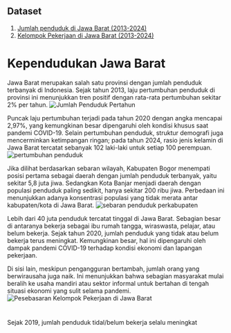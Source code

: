 ## Dataset
1. [Jumlah penduduk di Jawa Barat (2013-2024)](https://github.com/adindadwi68/Adinda-Dwi-Lestari/blob/main/jumlah%20penduduk.csv)
2. [Kelompok Pekerjaan di Jawa Barat (2013-2024)](https://github.com/adindadwi68/Adinda-Dwi-Lestari/blob/main/kelompok%20pekerjaan.csv)
# Kependudukan Jawa Barat
Jawa Barat merupakan salah satu provinsi dengan jumlah penduduk terbanyak di Indonesia. Sejak tahun 2013, laju pertumbuhan penduduk di provinsi ini menunjukkan tren positif dengan rata-rata pertumbuhan sekitar 2% per tahun.
![Jumlah Penduduk Pertahun](https://github.com/user-attachments/assets/97de01c7-9620-4a92-b9d7-693dc67225cf)

Puncak laju pertumbuhan terjadi pada tahun 2020 dengan angka mencapai 2,97%, yang kemungkinan besar dipengaruhi oleh kondisi khusus saat pandemi COVID-19. Selain pertumbuhan penduduk, struktur demografi juga mencerminkan ketimpangan ringan; pada tahun 2024, rasio jenis kelamin di Jawa Barat tercatat sebanyak 102 laki-laki untuk setiap 100 perempuan.     
![pertumbuhan penduduk](https://github.com/user-attachments/assets/5c3ae8fb-1bc1-476b-9e18-7d74d2a0ffb6)

Jika dilihat berdasarkan sebaran wilayah, Kabupaten Bogor menempati posisi pertama sebagai daerah dengan jumlah penduduk terbanyak, yaitu sekitar 5,8 juta jiwa. Sedangkan Kota Banjar menjadi daerah dengan populasi penduduk paling sedikit, hanya sekitar 200 ribu jiwa. Perbedaan ini menunjukkan adanya konsentrasi populasi yang tidak merata antar kabupaten/kota di Jawa Barat.
![sebaran penduduk perkabupaten](https://github.com/user-attachments/assets/b342a50c-e8da-49ad-b405-f26ba83a24fb)

Lebih dari 40 juta penduduk tercatat tinggal di Jawa Barat. Sebagian besar di antaranya bekerja sebagai ibu rumah tangga, wiraswasta, pelajar, atau belum bekerja. Sejak tahun 2020, jumlah penduduk yang tidak atau belum bekerja terus meningkat. Kemungkinan besar, hal ini dipengaruhi oleh dampak pandemi COVID-19 terhadap kondisi ekonomi dan lapangan pekerjaan.

Di sisi lain, meskipun pengangguran bertambah, jumlah orang yang berwirausaha juga naik. Ini menunjukkan bahwa sebagian masyarakat mulai beralih ke usaha mandiri atau sektor informal untuk bertahan di tengah situasi ekonomi yang sulit selama pandemi.
![Pesebasaran Kelompok Pekerjaan di Jawa Barat](https://github.com/user-attachments/assets/a719ee58-cee1-4e12-aeeb-4f971a41beae)








#
Sejak 2019, jumlah penduduk tidal/belum bekerja selalu meningkat
